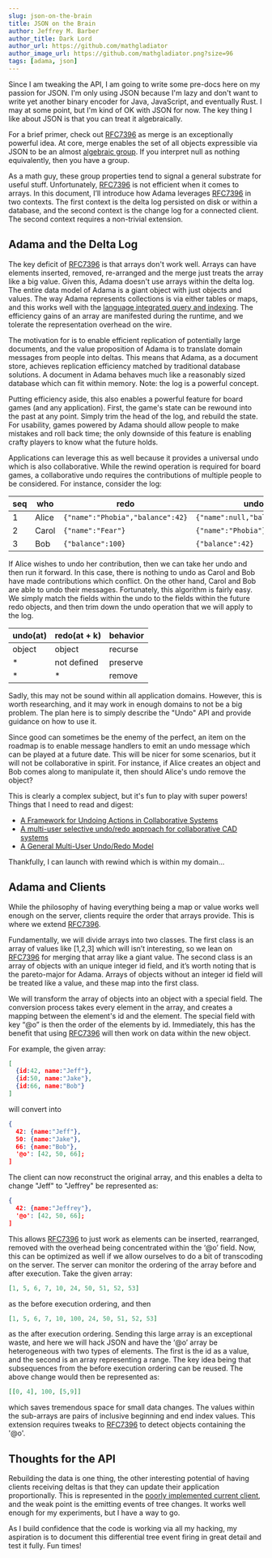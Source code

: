 ```yaml
---
slug: json-on-the-brain
title: JSON on the Brain
author: Jeffrey M. Barber
author_title: Dark Lord
author_url: https://github.com/mathgladiator
author_image_url: https://github.com/mathgladiator.png?size=96
tags: [adama, json]
---
```


Since I am tweaking the API, I am going to write some pre-docs here on my passion for JSON. I'm only using JSON because I'm lazy and don't want to write yet another binary encoder for Java, JavaScript, and eventually Rust. I may at some point, but I'm kind of OK with JSON for now. The key thing I like about JSON is that you can treat it algebraically.

For a brief primer, check out [RFC7396](https://tools.ietf.org/html/rfc7396) as merge is an exceptionally powerful idea. At core, merge enables the set of all objects expressible via JSON to be an almost [algebraic group](https://en.wikipedia.org/wiki/Group_(mathematics)). If you interpret null as nothing equivalently, then you have a group.

As a math guy, these group properties tend to signal a general substrate for useful stuff. Unfortunately, [RFC7396](https://tools.ietf.org/html/rfc7396) is not efficient when it comes to arrays. In this document, I’ll introduce how Adama leverages [RFC7396](https://tools.ietf.org/html/rfc7396) in two contexts. The first context is the delta log persisted on disk or within a database, and the second context is the change log for a connected client. The second context requires a non-trivial extension.

## Adama and the Delta Log

The key deficit of [RFC7396](https://tools.ietf.org/html/rfc7396) is that arrays don't work well. Arrays can have elements inserted, removed, re-arranged and the merge just treats the array like a big value. Given this, Adama doesn't use arrays within the delta log. The entire data model of Adama is a giant object with just objects and values. The way Adama represents collections is via either tables or maps, and this works well with the [language integrated query and indexing](/docs/reference-tables-linq). The efficiency gains of an array are manifested during the runtime, and we tolerate the representation overhead on the wire.

The motivation for is to enable efficient replication of potentially large documents, and the value proposition of Adama is to translate domain messages from people into deltas. This means that Adama, as a document store, achieves replication efficiency matched by traditional database solutions. A document in Adama behaves much like a reasonably sized database which can fit within memory. Note: the log is a powerful concept.

Putting efficiency aside, this also enables a powerful feature for board games (and any application). First, the game's state can be rewound into the past at any point. Simply trim the head of the log, and rebuild the state. For usability, games powered by Adama should allow people to make mistakes and roll back time; the only downside of this feature is enabling crafty players to know what the future holds.

Applications can leverage this as well because it provides a universal undo which is also collaborative. While the rewind operation is required for board games, a collaborative undo requires the contributions of multiple people to be considered. For instance, consider the log:

| seq | who | redo | undo |
| --- | --- | --- | --- |
| 1 | Alice | ```{"name":"Phobia","balance":42}``` | ```{"name":null,"balance":null}``` |
| 2 | Carol | ```{"name":"Fear"}``` | ```{"name":"Phobia"}``` |
| 3 | Bob | ```{"balance":100}``` | ```{"balance":42}``` |

If Alice wishes to undo her contribution, then we can take her undo and then run it forward. In this case, there is nothing to undo as Carol and Bob have made contributions which conflict. On the other hand, Carol and Bob are able to undo their messages. Fortunately, this algorithm is fairly easy. We simply match the fields within the undo to the fields within the future redo objects, and then trim down the undo operation that we will apply to the log.

| undo(at) | redo(at + k) | behavior |
| --- | --- | --- |
| object | object | recurse | 
| * | not defined | preserve |
| * | * | remove  |

Sadly, this may not be sound within all application domains. However, this is worth researching, and it may work in enough domains to not be a big problem. The plan here is to simply describe the "Undo" API and provide guidance on how to use it.

Since good can sometimes be the enemy of the perfect, an item on the roadmap is to enable message handlers to emit an undo message which can be played at a future date. This will be nicer for some scenarios, but it will not be collaborative in spirit. For instance, if Alice creates an object and Bob comes along to manipulate it, then should Alice's undo remove the object?

This is clearly a complex subject, but it's fun to play with super powers! Things that I need to read and digest:
* [A Framework for Undoing Actions in Collaborative Systems](http://web.eecs.umich.edu/~aprakash/papers/undo-tochi94.pdf)
* [A multi-user selective undo/redo approach for collaborative CAD systems](https://www.sciencedirect.com/science/article/pii/S2288430014500164)
* [A General Multi-User Undo/Redo Model](https://dl.eusset.eu/bitstream/20.500.12015/2522/1/00098.pdf)

Thankfully, I can launch with rewind which is within my domain...

## Adama and Clients

While the philosophy of having everything being a map or value works well enough on the server, clients require the order that arrays provide. This is where we extend [RFC7396](https://tools.ietf.org/html/rfc7396).

Fundamentally, we will divide arrays into two classes. The first class is an array of values like [1,2,3] which will isn’t interesting, so we lean on [RFC7396](https://tools.ietf.org/html/rfc7396) for merging that array like a giant value. The second class is an array of objects with an unique integer id field, and it’s worth noting that is the pareto-major for Adama. Arrays of objects without an integer id field will be treated like a value, and these map into the first class.

We will transform the array of objects into an object with a special field. The conversion process takes every element in the array, and creates a mapping between the element's id and the element. The special field with key “@o” is then the order of the elements by id. Immediately, this has the benefit that using [RFC7396](https://tools.ietf.org/html/rfc7396) will then work on data within the new object.

For example, the given array:

```json
[
  {id:42, name:"Jeff"},
  {id:50, name:"Jake"},
  {id:66, name:"Bob"}
]
```

will convert into

```json
{
  42: {name:"Jeff"},
  50: {name:"Jake"},
  66: {name:"Bob"},
  '@o': [42, 50, 66];
]
```

The client can now reconstruct the original array, and this enables a delta to change "Jeff" to "Jeffrey" be represented as:


```json
{
  42: {name:"Jeffrey"},
  '@o': [42, 50, 66];
]
```

This allows [RFC7396](https://tools.ietf.org/html/rfc7396) to just work as elements can be inserted, rearranged, removed with the overhead being concentrated within the ‘@o’ field. Now, this can be optimized as well if we allow ourselves to do a bit of transcoding on the server. The server can monitor the ordering of the array before and after execution. Take the given array:

```json
[1, 5, 6, 7, 10, 24, 50, 51, 52, 53]
```

as the before execution ordering, and then 

```json
[1, 5, 6, 7, 10, 100, 24, 50, 51, 52, 53]
```

as the after execution ordering. Sending this large array is an exceptional waste, and here we will hack JSON and have the ‘@o’ array be heterogeneous with two types of elements. The first is the id as a value, and the second is an array representing a range. The key idea being that subsequences from the before execution ordering can be reused. The above change would then be represented as:

```json
[[0, 4], 100, [5,9]]
```

which saves tremendous space for small data changes. The values within the sub-arrays are pairs of inclusive beginning and end index values. This extension requires tweaks to [RFC7396](https://tools.ietf.org/html/rfc7396) to detect objects containing the '@o'.

## Thoughts for the API

Rebuilding the data is one thing, the other interesting potential of having clients receiving deltas is that they can update their application proportionally. This is represented in the [poorly implemented current client](https://github.com/mathgladiator/adama-lang/blob/master/client/src/tree.ts), and the weak point is the emitting events of tree changes. It works well enough for my experiments, but I have a way to go.

As I build confidence that the code is working via all my hacking, my aspiration is to document this differential tree event firing in great detail and test it fully. Fun times!
